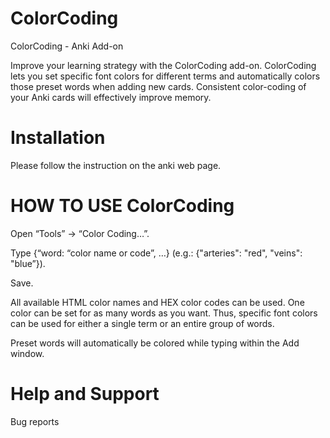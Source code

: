 # ColorCoding
ColorCoding - Anki Add-on 

Improve your learning strategy with the ColorCoding add-on. ColorCoding lets you set specific font colors for different terms and automatically colors those preset words when adding new cards. Consistent color-coding of your Anki cards will effectively improve memory. 


# Installation
Please follow the instruction on the anki web page. 

# HOW TO USE ColorCoding

Open “Tools” -> “Color Coding…”. 

Type {“word: “color name or code”, …} (e.g.: {"arteries": "red", "veins": "blue”}).

Save.

All available HTML color names and HEX color codes can be used. One color can be set for as many words as you want. Thus, specific font colors can be used for either a single term or an entire group of words. 

Preset words will automatically be colored while typing within the Add window.


# Help and Support
Bug reports

